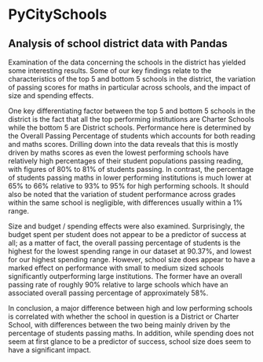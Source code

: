 # PyCitySchools
## Analysis of school district data with Pandas

Examination of the data concerning the schools in the district has yielded some interesting results. Some of our key findings relate to the characteristics of the top 5 and bottom 5 schools in the district, the variation of passing scores for maths in particular across schools, and the impact of size and spending effects.

One key differentiating factor between the top 5 and bottom 5 schools in the district is the fact that all the top performing institutions are Charter Schools while the bottom 5 are District schools. Performance here is determined by the Overall Passing Percentage of students which accounts for both reading and maths scores. Drilling down into the data reveals that this is mostly driven by maths scores as even the lowest performing schools have relatively high percentages of their student populations passing reading, with figures of 80% to 81% of students passing. In contrast, the percentage of students passing maths in lower performing institutions is much lower at 65% to 66% relative to 93% to 95% for high performing schools. It should also be noted that the variation of student performance across grades within the same school is negligible, with differences usually within a 1% range.

Size and budget / spending effects were also examined. Surprisingly, the budget spent per student does not appear to be a predictor of success at all; as a matter of fact, the overall passing percentage of students is the highest for the lowest spending range in our dataset at 90.37%, and lowest for our highest spending range. However, school size does appear to have a marked effect on performance with small to medium sized schools significantly outperforming large institutions. The former have an overall passing rate of roughly 90% relative to large schools which have an associated overall passing percentage of approximately 58%.

In conclusion, a major difference between high and low performing schools is correlated with whether the school in question is a District or Charter School, with differences between the two being mainly driven by the percentage of students passing maths. In addition, while spending does not seem at first glance to be a predictor of success, school size does seem to have a significant impact.
